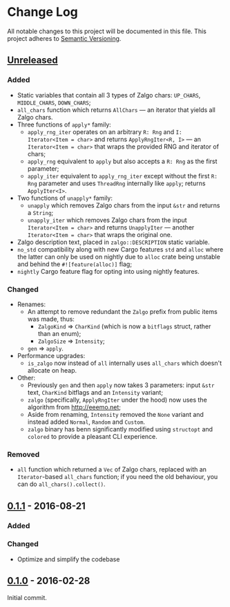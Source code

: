 # Change Log
All notable changes to this project will be documented in this file.
This project adheres to [Semantic Versioning](http://semver.org/).

## [Unreleased]

### Added

- Static variables that contain all 3 types of Zalgo chars: `UP_CHARS`, `MIDDLE_CHARS`,
  `DOWN_CHARS`;
- `all_chars` function which returns `AllChars` — an iterator that yields all Zalgo chars.
- Three functions of `apply*` family:
  * `apply_rng_iter` operates on an arbitrary `R: Rng` and `I: Iterator<Item = char>` and returns
    `ApplyRngIter<R, I>` — an `Iterator<Item = char>` that wraps the provided RNG and iterator of
    chars;
  * `apply_rng` equivalent to `apply` but also accepts a `R: Rng` as the first parameter;
  * `apply_iter` equivalent to `apply_rng_iter` except without the first `R: Rng` parameter and uses
    `ThreadRng` internally like `apply`; returns `ApplyIter<I>`.
- Two functions of `unapply*` family:
  * `unapply` which removes Zalgo chars from the input `&str` and returns a `String`;
  * `unapply_iter` which removes Zalgo chars from the input `Iterator<Item = char>` and returns
    `UnapplyIter` — another `Iterator<Item = char>` that wraps the original one.
- Zalgo description text, placed in `zalgo::DESCRIPTION` static variable.
- `no_std` compatibility along with new Cargo features `std` and `alloc` where the latter can only
  be used on nightly due to `alloc` crate being unstable and behind the `#![feature(alloc)]` flag;
- `nightly` Cargo feature flag for opting into using nightly features.

### Changed

- Renames:
  * An attempt to remove redundant the `Zalgo` prefix from public items was made, thus:
    + `ZalgoKind` => `CharKind` (which is now a `bitflags` struct, rather than an enum);
    + `ZalgoSize` => `Intensity`;
  * `gen` => `apply`.
- Performance upgrades:
  * `is_zalgo` now instead of `all` internally uses `all_chars` which doesn't allocate on heap.
- Other:
  * Previously `gen` and then `apply` now takes 3 parameters: input `&str` text, `CharKind` bitflags
    and an `Intensity` variant;
  * `zalgo` (specifically, `ApplyRngIter` under the hood) now uses the algorithm from
    <http://eeemo.net>;
  * Aside from renaming, `Intensity` removed the `None` variant and instead added `Normal`, `Random`
    and `Custom`.
  * `zalgo` binary has benn significantly modified using `structopt` and `colored` to provide a
    pleasant CLI experience.

### Removed

- `all` function which returned a `Vec` of Zalgo chars, replaced with an `Iterator`-based
  `all_chars` function; if you need the old behaviour, you can do `all_chars().collect()`.

## [0.1.1] - 2016-08-21

### Added

### Changed

- Optimize and simplify the codebase

## [0.1.0] - 2016-02-28

Initial commit.

[Unreleased]: https://github.com/zeyla/zalgo.rs/compare/v0.1.1...master
[0.1.1]: https://github.com/zeyla/zalgo.rs/compare/v0.1.0...v0.1.1
[0.1.0]: https://github.com/zeyla/zalgo.rs/tree/v0.1.0
